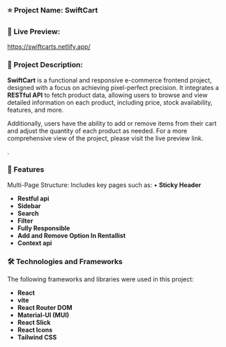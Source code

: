 

### ⭐ Project Name: **SwiftCart**

### 🚀 Live Preview: 
https://swiftcarts.netlify.app/


### 📝 Project Description:
**SwiftCart** is a functional and responsive e-commerce frontend project, designed with a focus on achieving pixel-perfect precision. It integrates a **RESTful API** to fetch product data, allowing users to browse and view detailed information on each product, including price, stock availability, features, and more.

Additionally, users have the ability to add or remove items from their cart and adjust the quantity of each product as needed. For a more comprehensive view of the project, please visit the live preview link.

.


### 🌟 Features
Multi-Page Structure: Includes key pages such as:
• **Sticky Header**
* **Restful api**
* **Sidebar**
* **Search**
* **Filter**
* **Fully Responsible**
* **Add and Remove Option In Rentallist** 
* **Context api**


### 🛠️ Technologies and Frameworks
The following frameworks and libraries were used in this project:

* **React**
* **vite**
* **React Router DOM**
* **Material-UI (MUI)**
* **React Slick**
* **React Icons**
* **Tailwind CSS**
